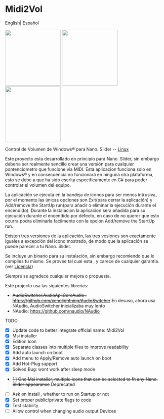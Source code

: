 # Midi2Vol
[English](./README.md)| Español



<img src="https://raw.githubusercontent.com/jesusvallejo/Midi2Vol/master/ReadResources/NanoSlider.png" width="180">  <img src="https://raw.githubusercontent.com/jesusvallejo/Midi2Vol/master/ReadResources/NanoBento.png" width="180"> <img src="https://raw.githubusercontent.com/jesusvallejo/Midi2Vol/master/ReadResources/NanoWavez.png" width="180">



Control de Volumen de Windows® para Nano. Slider -- [Linux](https://github.com/jesusvallejo/Midi2Vol-Linux)



Este proyecto esta desarrollado en principio para Nano. Slider, sin embargo debería ser realmente sencillo crear una versión para cualquier pontenciometro que funcione via MIDI.
Esta aplicacion funciona solo en Windows® y en consecuencia no funcionará en ninguna otra plataforma, esto se debe a que ha sido escrita especificamente en C# para poder controlar el volumen del equipo.

La aplicación se ejecuta en la bandeja de iconos para ser menos intrusiva, por el momento las únicas opciones son Exit(para cerrar la aplicación) y Add/remove the StartUp run(para añadir o eliminar la ejecución durante el encendido).
Durante la instalacion la aplicacion sera añadida para su ejecución durante el encendido por defecto, en caso de no querer que esto ocurra podra eliminarla facilmente con la opcion Add/remove the StartUp run.

Existen tres versiones de la aplicación, las tres vesiones son exactamente iguales a excepción del icono mostrado, de modo que la aplicación se puede parecer a tu Nano. Slider.

Se incluye un binario para su instalación, sin embargo recomiendo que lo compiles tu mismo.
Se provee tal cual esta , y carece de cualquier garantia.(ver [Licencia](https://raw.githubusercontent.com/jesusvallejo/Midi2Vol/master/LICENSE))

Siempre se agradece cualquier mejora o propuesta.

Este projecto usa las siguientes librerias:

- ~~AudioSwitcher.AudioApi.CoreAudio : https://github.com/xenolightning/AudioSwitcher~~ 
      En desuso, ahora usa NAudio, AudioSwitcher inicializaba muy lento 
- NAudio: https://github.com/naudio/NAudio


TODO
- [x] Update code to better integrate official name: Midi2Vol
- [x] Msi installer
- [x] Edition Icon
- [x] Separate classes into multiple files to improve readability
- [x] Add auto launch on boot
- [x] Add menu to Apply/Remove auto launch on boot
- [x] Add Hot-Plug support
- [x] Solved Bug: wont work after sleep mode
- ~~[ ] One Msi installer, multiple icons that can be selected to fit any Nano. Slider appearance~~ Deprecated
- [ ] Ask on install , whether to run on Startup or not
- [x] Set proper public/private flags to code
- [x] Test stability
- [ ] Allow control when changing audio output Devices
